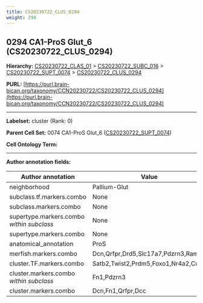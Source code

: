 ```yaml
---
title: CS20230722_CLUS_0294
weight: 294
---
```

## 0294 CA1-ProS Glut_6 (CS20230722_CLUS_0294)
<b>Hierarchy: </b>
[CS20230722_CLAS_01](../CS20230722_CLAS_01) >
[CS20230722_SUBC_016](../CS20230722_SUBC_016) >
[CS20230722_SUPT_0074](../CS20230722_SUPT_0074) >
[CS20230722_CLUS_0294](../CS20230722_CLUS_0294)

**PURL:** [https://purl.brain-bican.org/taxonomy/CCN20230722/CS20230722_CLUS_0294](https://purl.brain-bican.org/taxonomy/CCN20230722/CS20230722_CLUS_0294)

---


**Labelset:** cluster (Rank: 0)

**Parent Cell Set:** 0074 CA1-ProS Glut_6 ([CS20230722_SUPT_0074](../CS20230722_SUPT_0074))



**Cell Ontology Term:** 

[MARKER GENES.]: #


---

[TRANSFERRED ANNOTATIONS.]: #


[AUTHOR ANNOTATION FIELDS.]: #


**Author annotation fields:**

| Author annotation | Value |
|-------------------|-------|
|neighborhood|Pallium-Glut|
|subclass.tf.markers.combo|None|
|subclass.markers.combo|None|
|supertype.markers.combo _within subclass_|None|
|supertype.markers.combo|None|
|anatomical_annotation|ProS|
|merfish.markers.combo|Dcn,Qrfpr,Drd5,Slc17a7,Pdzrn3,Ramp3|
|cluster.TF.markers.combo|Satb2,Twist2,Prdm5,Foxo1,Nr4a2,Cux2|
|cluster.markers.combo _within subclass_|Fn1,Pdzrn3|
|cluster.markers.combo|Dcn,Fn1,Qrfpr,Dcc|
